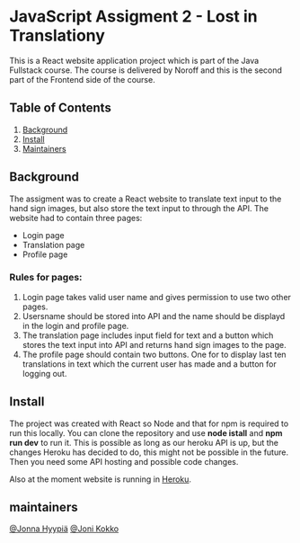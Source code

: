
# JavaScript Assigment 2 - Lost in Translationy
This is a React website application project which is part of the Java Fullstack course.
The course is delivered by Noroff and this is the second part of the Frontend side of the course.

## Table of Contents
1. [Background](#background)
2. [Install](#install)
3. [Maintainers](#maintainers)

## Background
The assigment was to create a React website to translate text input to the hand sign images, but also store the text input to through the API.
The website had to contain three pages:

- Login page
- Translation page
- Profile page

### Rules for pages:

1. Login page takes valid user name and gives permission to use two other pages.
2. Usersname should be stored into API and the name should be displayd in the login and profile page.
3. The translation page includes input field for text and a button which stores the text input into API and returns hand sign images to the page.
4. The profile page should contain two buttons. One for to display last ten translations in text which the current user has made and a button for logging out.

## Install
The project was created with React so Node and that for npm is required to run this locally. You can clone the repository and use **node istall** and **npm run dev** to run it.
This is possible as long as our heroku API is up, but the changes Heroku has decided to do, this might not be possible in the future. Then you need some API hosting and possible code changes.

Also at the moment website is running in [Heroku](https://lost-in-translation-jojo.herokuapp.com/).

## maintainers
[@Jonna Hyypiä](https://gitlab.com/johyy) [@Joni Kokko](https://gitlab.com/joniko)
